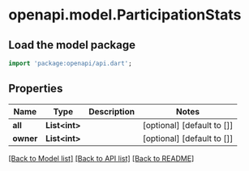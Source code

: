 # openapi.model.ParticipationStats

## Load the model package
```dart
import 'package:openapi/api.dart';
```

## Properties
Name | Type | Description | Notes
------------ | ------------- | ------------- | -------------
**all** | **List&lt;int&gt;** |  | [optional] [default to []]
**owner** | **List&lt;int&gt;** |  | [optional] [default to []]

[[Back to Model list]](../README.md#documentation-for-models) [[Back to API list]](../README.md#documentation-for-api-endpoints) [[Back to README]](../README.md)


